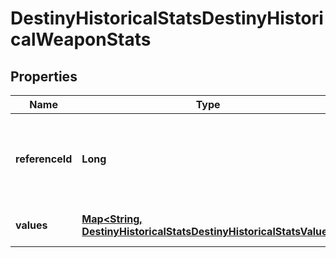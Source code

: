 
# DestinyHistoricalStatsDestinyHistoricalWeaponStats

## Properties
Name | Type | Description | Notes
------------ | ------------- | ------------- | -------------
**referenceId** | **Long** | The hash ID of the item definition that describes the weapon. |  [optional]
**values** | [**Map&lt;String, DestinyHistoricalStatsDestinyHistoricalStatsValue&gt;**](DestinyHistoricalStatsDestinyHistoricalStatsValue.md) | Collection of stats for the period. |  [optional]



